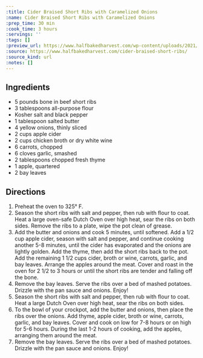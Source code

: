 ```yaml
---
:title: Cider Braised Short Ribs with Caramelized Onions
:name: Cider Braised Short Ribs with Caramelized Onions
:prep_time: 30 min
:cook_time: 3 hours
:servings: ''
:tags: []
:preview_url: https://www.halfbakedharvest.com/wp-content/uploads/2021/10/Cider-Braised-Short-Ribs-with-Caramelized-Onions-7.jpg
:source: https://www.halfbakedharvest.com/cider-braised-short-ribs/
:source_kind: url
:notes: []
---
```


## Ingredients
- 5 pounds bone in beef short ribs
- 3 tablespoons all-purpose flour
- Kosher salt and black pepper
- 1 tablespoon salted butter
- 4  yellow onions, thinly sliced
- 2 cups apple cider
- 2 cups chicken broth or dry white wine
- 6  carrots, chopped
- 6 cloves garlic, smashed
- 2 tablespoons chopped fresh thyme
- 1  apple, quartered
- 2  bay leaves


## Directions
1. Preheat the oven to 325° F.
2. Season the short ribs with salt and pepper, then rub with flour to coat. Heat a large oven-safe Dutch Oven over high heat, sear the ribs on both sides. Remove the ribs to a plate, wipe the pot clean of grease.
3. Add the butter and onions and cook 5 minutes, until softened. Add a 1/2 cup apple cider, season with salt and pepper, and continue cooking another 5-8 minutes, until the cider has evaporated and the onions are lightly golden. Add the thyme, then add the short ribs back to the pot. Add the remaining 1 1/2 cups cider, broth or wine, carrots, garlic, and bay leaves. Arrange the apples around the meat. Cover and roast in the oven for 2 1/2 to 3 hours or until the short ribs are tender and falling off the bone.
4. Remove the bay leaves. Serve the ribs over a bed of mashed potatoes. Drizzle with the pan sauce and onions. Enjoy!
5. Season the short ribs with salt and pepper, then rub with flour to coat. Heat a large Dutch Oven over high heat, sear the ribs on both sides.
6. To the bowl of your crockpot, add the butter and onions, then place the ribs over the onions. Add thyme, apple cider, broth or wine, carrots, garlic, and bay leaves. Cover and cook on low for 7-8 hours or on high for 5-6 hours. During the last 1-2 hours of cooking, add the apples, arranging them around the meat.
7. Remove the bay leaves. Serve the ribs over a bed of mashed potatoes. Drizzle with the pan sauce and onions. Enjoy!
